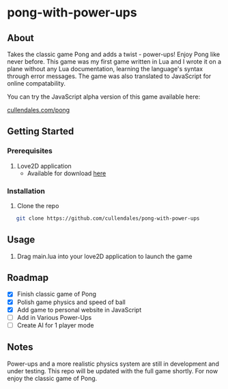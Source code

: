 # pong-with-power-ups
## About
Takes the classic game Pong and adds a twist - power-ups! Enjoy Pong like never before. This game was my first game written in Lua and I wrote it on a plane without any Lua documentation, learning the language's syntax through error messages. The game was also translated to JavaScript for online compatability.

You can try the JavaScript alpha version of this game available here:

[cullendales.com/pong](https://cullendales.com/pong/)

## Getting Started
### Prerequisites
1. Love2D application
   - Available for download [here](https://love2d.org)
  
### Installation
1. Clone the repo
```sh
   git clone https://github.com/cullendales/pong-with-power-ups
```

## Usage
1. Drag main.lua into your love2D application to launch the game

## Roadmap
- [x] Finish classic game of Pong
- [x] Polish game physics and speed of ball
- [x] Add game to personal website in JavaScript
- [ ] Add in Various Power-Ups
- [ ] Create AI for 1 player mode

## Notes
Power-ups and a more realistic physics system are still in development and under testing. This repo will be updated with the full game shortly. For now enjoy the classic game of Pong.

